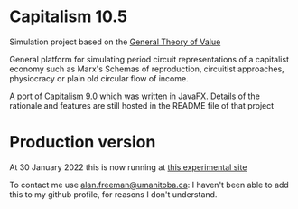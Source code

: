 # Capitalism 10.5

Simulation project based on the [General Theory of Value](https://www.academia.edu/49503297/A_General_Theory_of_Value_and_Money_part_1)

General platform for simulating period circuit representations of a capitalist economy such as Marx's Schemas of reproduction, circuitist approaches, physiocracy or plain old circular flow of income.

A port of [Capitalism 9.0](https://github.com/axfreeman/capitalism-9.0) which was written in JavaFX. Details of the rationale and features are still hosted in the README file of that project

# Production version

At 30 January 2022 this is now running at [this experimental site](www.dascapital.org)

To contact me use alan.freeman@umanitoba.ca: I haven't been able to add this to my github profile, for reasons I don't understand.




